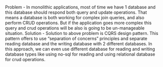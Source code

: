 Problem - In monolithic applications, most of time we have 1 database and this database should respond both query and update operations. That means a database is both working for complex join queries, and also perform CRUD operations. But if the application goes more complex this query and crud operations will be also is going to be un-manageable situation. 
Solution - Solution to above problem is CQRS design pattern. This pattern offers to use “separation of concerns” principles and separate reading database and the writing database with 2 different databases. In this approach, we can even use different database for reading and writing database types like using no-sql for reading and using relational database for crud operations.
